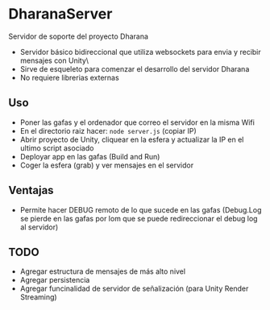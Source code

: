 # DharanaServer
Servidor de soporte del proyecto Dharana

- Servidor básico bidireccional que utiliza websockets para envia y recibir mensajes con Unity\
- Sirve de esqueleto para comenzar el desarrollo del servidor Dharana
- No requiere librerias externas

## Uso
- Poner las gafas y el ordenador que correo el servidor en la misma Wifi
- En el directorio raiz hacer: `node server.js` (copiar IP)
- Abrir proyecto de Unity, cliquear en la esfera y actualizar la IP en el ultimo script asociado
- Deployar app en las gafas (Build and Run)
- Coger la esfera (grab) y ver mensajes en el servidor

## Ventajas
- Permite hacer DEBUG remoto de lo que sucede en las gafas (Debug.Log se pierde en las gafas por lom que se puede redireccionar el debug log al servidor)

## TODO
- Agregar estructura de mensajes de más alto nivel
- Agregar persistencia
- Agregar funcinalidad de servidor de señalización (para Unity Render Streaming)